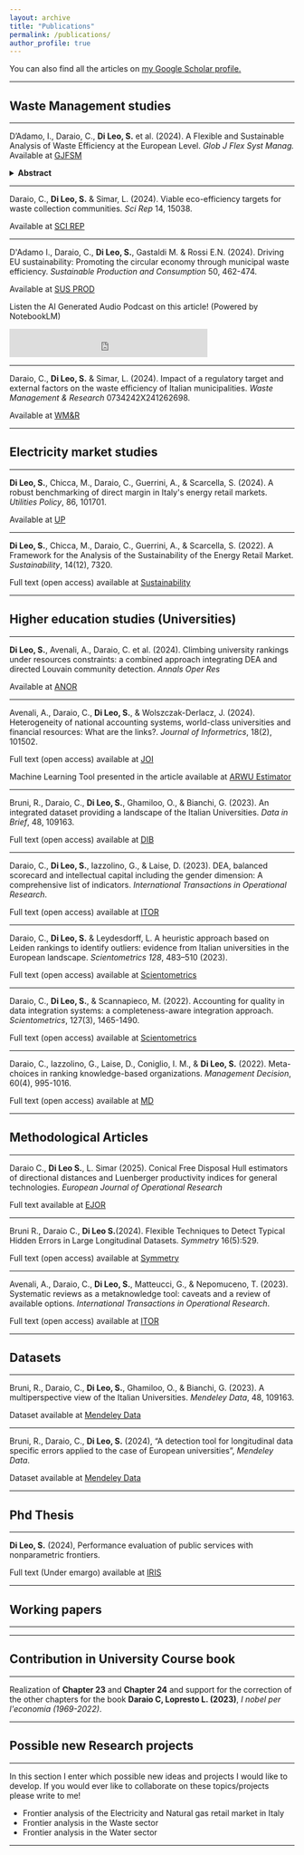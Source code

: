 ```yaml
---
layout: archive
title: "Publications"
permalink: /publications/
author_profile: true
---
```

<script type='text/javascript' src='https://d1bxh8uas1mnw7.cloudfront.net/assets/embed.js'></script>

You can also find all the articles on <u><a href="https://scholar.google.com/citations?user=uXEtOBsAAAAJ&hl=it">my Google Scholar profile</a>.</u>


_________________

## Waste Management studies

_________________


D’Adamo, I., Daraio, C., **Di Leo, S.** et al. (2024). A Flexible and Sustainable Analysis of Waste Efficiency at the European Level. <i> Glob J Flex Syst Manag. </i>  
Available at <a href="https://doi.org/10.1007/s40171-024-00416-w"> GJFSM </a> 
<details>
  <summary><b>Abstract</b></summary>
  <p style="text-align: justify">This paper analyses the waste management efficiency of European Union countries using a flexible nonparametric methodology known as directional data envelopment analysis (DEA). The study evaluates performance at the macro (country) level, considering waste generated as input, landfilled and incinerated waste as bad output and recycled waste as output. The analysis incorporates the heterogeneity and specificities of each country, with respect to social and economic sustainability, establishing specific and realistic targets for each country to achieve efficiency. The research introduces a flexible and innovative method for assessing waste management efficiency and provides new empirical evidence on European waste management, considering economic and social sustainability. The results reveal a significant disparity among European countries in both waste generation and waste recycling. Countries are categorised into five groups according to their level of efficiency, and Central European nations are observed to exhibit generally better performance. A pragmatic approach, based on clear collaboration among countries, could optimise the unique waste management characteristics of individual nations to enhance the overall efficiency of the European waste management system, contributing to a circular economy and sustainable development.</p>
</details>

<div class='altmetric-embed' data-badge-type='donut' data-doi="10.1007/s40171-024-00416-w"></div>

------------------------------------------------------------------
Daraio, C., **Di Leo, S.** & Simar, L. (2024). Viable eco-efficiency targets for waste collection communities. <i> Sci Rep</i> 14, 15038. 

Available at <a href="https://doi.org/10.1038/s41598-024-66077-y "> SCI REP </a> 
<div class='altmetric-embed' data-badge-type='donut' data-doi="10.1038/s41598-024-66077-y "></div>

------------------------------------------------------------------

D'Adamo I., Daraio, C., **Di Leo, S.**, Gastaldi M. & Rossi E.N. (2024). Driving EU sustainability: Promoting the circular economy through municipal waste efficiency. <i> Sustainable Production and Consumption</i> 50, 462-474. 

Available at <a href="https://doi.org/10.1016/j.spc.2024.08.022"> SUS PROD </a>

Listen the AI Generated Audio Podcast on this article! (Powered by NotebookLM)
<iframe src="https://drive.google.com/file/d/1h34luzGzHLTJqxj_oKUJ_uksX_A7JFD3/preview" width="350" height="50" style="border: none;"></iframe>

<div class='altmetric-embed' data-badge-type='donut' data-doi="10.1016/j.spc.2024.08.022"></div>

------------------------------------------------------------------

Daraio, C., **Di Leo, S.** & Simar, L. (2024).  Impact of a regulatory target and external factors on the waste efficiency of Italian municipalities. <i> Waste Management & Research</i> 0734242X241262698. 

Available at <a href="https://doi.org/10.1177/0734242X241262698"> WM&R </a>
<div class='altmetric-embed' data-badge-type='donut' data-doi="10.1177/0734242X241262698"></div>


_________________

## Electricity market studies

_________________


**Di Leo, S.**, Chicca, M., Daraio, C., Guerrini, A., & Scarcella, S. (2024).  A robust benchmarking of direct margin in Italy's energy retail markets. <i> Utilities Policy</i>,  86, 101701. 

Available at <a href="https://doi.org/10.1016/j.jup.2023.101701"> UP </a>
<div class='altmetric-embed' data-badge-type='donut' data-doi="10.1016/j.jup.2023.101701"></div>

_________________
**Di Leo, S.**, Chicca, M., Daraio, C., Guerrini, A., & Scarcella, S. (2022). A Framework for the Analysis of the Sustainability of the Energy Retail Market.<i> Sustainability</i>, 14(12), 7320.

Full text (open access) available at <a href="https://doi.org/10.3390/su14127320"> Sustainability </a>
<div class='altmetric-embed' data-badge-type='donut' data-doi="10.3390/su14127320"></div>

_________________

## Higher education studies (Universities)
_________________

**Di Leo, S.**, Avenali, A., Daraio, C. et al. (2024). Climbing university rankings under resources constraints: a combined approach integrating DEA and directed Louvain community detection. <i> Annals Oper Res </i>  

Available at <a href="https://doi.org/10.1007/s10479-024-06219-7"> ANOR </a>
<div class='altmetric-embed' data-badge-type='donut' data-doi="10.1007/s10479-024-06219-7"></div>


_________________
Avenali, A., Daraio, C., **Di Leo, S.**, & Wolszczak-Derlacz, J. (2024). Heterogeneity of national accounting systems, world-class universities and financial resources: What are the links?.<i> Journal of Informetrics</i>, 18(2), 101502.

Full text (open access) available at <a href="https://doi.org/10.1016/j.joi.2024.101502"> JOI </a>
<div class='altmetric-embed' data-badge-type='donut' data-doi="10.1016/j.joi.2024.101502"></div>

Machine Learning Tool presented in the article available at <a href="https://simonedileo.shinyapps.io/ARWU_League_Estimator/"> ARWU Estimator </a>

_________________
Bruni, R., Daraio, C., **Di Leo, S.**, Ghamiloo, O., & Bianchi, G. (2023). An integrated dataset providing a landscape of the Italian Universities. <i>Data in Brief</i>, 48, 109163.

Full text (open access) available at <a href="https://doi.org/10.1016/j.dib.2023.109163"> DIB </a>
<div class='altmetric-embed' data-badge-type='donut' data-doi="10.1016/j.dib.2023.109163"></div>

_________________
Daraio, C., **Di Leo, S.**, Iazzolino, G., & Laise, D. (2023). DEA, balanced scorecard and intellectual capital including the gender dimension: A comprehensive list of indicators. <i>International Transactions in Operational Research</i>.

Full text (open access) available at <a href="https://doi.org/10.1111/itor.13293"> ITOR </a>
<div class='altmetric-embed' data-badge-type='donut' data-doi="10.1111/itor.13293"></div>

_________________
Daraio, C., **Di Leo, S.** & Leydesdorff, L. A heuristic approach based on Leiden rankings to identify outliers: evidence from Italian universities in the European landscape. <i>Scientometrics 128</i>, 483–510 (2023). 

Full text (open access) available at <a href="https://doi.org/10.1007/s11192-022-04551-y"> Scientometrics </a>
<div class='altmetric-embed' data-badge-type='donut' data-doi="10.1007/s11192-022-04551-y"></div>

_________________
Daraio, C., **Di Leo, S.**, & Scannapieco, M. (2022). Accounting for quality in data integration systems: a completeness-aware integration approach. <i>Scientometrics</i>, 127(3), 1465-1490.

Full text (open access) available at <a href="https://doi.org/10.1007/s11192-022-04266-0"> Scientometrics </a>
<div class='altmetric-embed' data-badge-type='donut' data-doi="10.1007/s11192-022-04266-0"></div>

_________________

Daraio, C., Iazzolino, G., Laise, D., Coniglio, I. M., & **Di Leo, S.** (2022). Meta-choices in ranking knowledge-based organizations. <i>Management Decision</i>, 60(4), 995-1016.

Full text (open access) available at <a href="https://doi.org/10.1108/MD-01-2021-0069"> MD </a>
<div class='altmetric-embed' data-badge-type='donut' data-doi="10.1108/MD-01-2021-0069"></div>

_________________

## Methodological Articles

_________________

Daraio C., **Di Leo S.**, L. Simar (2025). Conical Free Disposal Hull estimators of directional distances and Luenberger productivity indices for general technologies. <i>European Journal of Operational Research</i>

Full text available at <a href="https://doi.org/10.1016/j.ejor.2024.12.025"> EJOR </a> 

<div class='altmetric-embed' data-badge-type='donut' data-doi="10.1016/j.ejor.2024.12.025"></div>

_________________

Bruni R., Daraio C., **Di Leo S.**(2024). Flexible Techniques to Detect Typical Hidden Errors in Large Longitudinal Datasets. <i>Symmetry</i> 16(5):529.

Full text (open access) available at <a href="https://doi.org/10.3390/sym16050529"> Symmetry </a> 
<div class='altmetric-embed' data-badge-type='donut' data-doi="10.3390/sym16050529"></div>

_________________

Avenali, A., Daraio, C., **Di Leo, S.**, Matteucci, G., & Nepomuceno, T. (2023). Systematic reviews as a metaknowledge tool: caveats and a review of available options.<i> International Transactions in Operational Research</i>.

Full text (open access) available at <a href="https://doi.org/10.1111/itor.13309"> ITOR </a> 
<div class='altmetric-embed' data-badge-type='donut' data-doi="10.1111/itor.13309"></div>

_________________
## Datasets
_________________
Bruni, R., Daraio, C., **Di Leo, S.**, Ghamiloo, O., & Bianchi, G. (2023). A multiperspective view of the Italian Universities. <i>Mendeley Data</i>, 48, 109163.

Dataset available at <a href="https://doi.org/10.17632/pycv47nk3p"> Mendeley Data </a>
<div class='altmetric-embed' data-badge-type='donut' data-doi="10.17632/pycv47nk3p"></div>

_________________

Bruni, R., Daraio, C., **Di Leo, S.** (2024), “A detection tool for longitudinal data specific errors applied to the case of European universities”, <i>Mendeley Data</i>.

Dataset available at <a href="https://doi.org/10.17632/syyc7t4z54"> Mendeley Data </a>
<div class='altmetric-embed' data-badge-type='donut' data-doi="10.17632/syyc7t4z54"></div>

_________________
## Phd Thesis
_________________

**Di Leo, S.** (2024), Performance evaluation of public services with nonparametric frontiers.

Full text (Under emargo) available at <a href="https://iris.uniroma1.it/handle/11573/1700558"> IRIS </a>

_________________

## Working papers
_________________

_________________

## Contribution in University Course book
_________________

Realization of **Chapter 23** and **Chapter 24** and support for the correction of the other chapters for the book **Daraio C, Lopresto L. (2023)**, <i>I nobel per l'economia (1969-2022)</i>.

_________________


## Possible new Research projects
_________________
In this section I enter which possible new ideas and projects I would like to develop.
If you would ever like to collaborate on these topics/projects please write to me!

- Frontier analysis of the Electricity and Natural gas retail market in Italy
- Frontier analysis in the Waste sector
- Frontier analysis in the Water sector

_________________


<!--{% include base_path %}

{% for post in site.publications reversed %}
  {% include archive-single.html %}
{% endfor %}
-->


